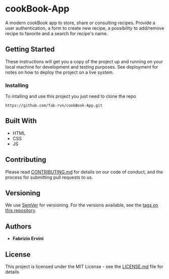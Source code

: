# cookBook-App

A modern cookBook app to store, share or consulting recipes.
Provide a user authentication, a form to create new recipe, a possibility to add/remove recipe to favorite and a search for recipe's name.

## Getting Started

These instructions will get you a copy of the project up and running on your local machine for development and testing purposes. See deployment for notes on how to deploy the project on a live system.


### Installing

To intalling and use this project you just need to clone the repo

```
https://github.com/fab-rvn/cookBook-App.git
```
## Built With

* HTML
* CSS
* JS

## Contributing

Please read [CONTRIBUTING.md](https://gist.github.com/PurpleBooth/b24679402957c63ec426) for details on our code of conduct, and the process for submitting pull requests to us.

## Versioning

We use [SemVer](http://semver.org/) for versioning. For the versions available, see the [tags on this repository](https://github.com/your/project/tags). 

## Authors

* **Fabrizio Ervini** 

## License

This project is licensed under the MIT License - see the [LICENSE.md](LICENSE.md) file for details
